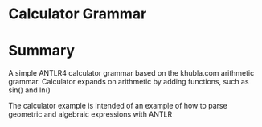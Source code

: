 # Calculator Grammar

# Summary

A simple ANTLR4 calculator grammar based on the khubla.com arithmetic grammar.  Calculator expands on arithmetic by adding functions, such as sin() and ln()

The calculator example is intended of an example of how to parse geometric and algebraic expressions with ANTLR


